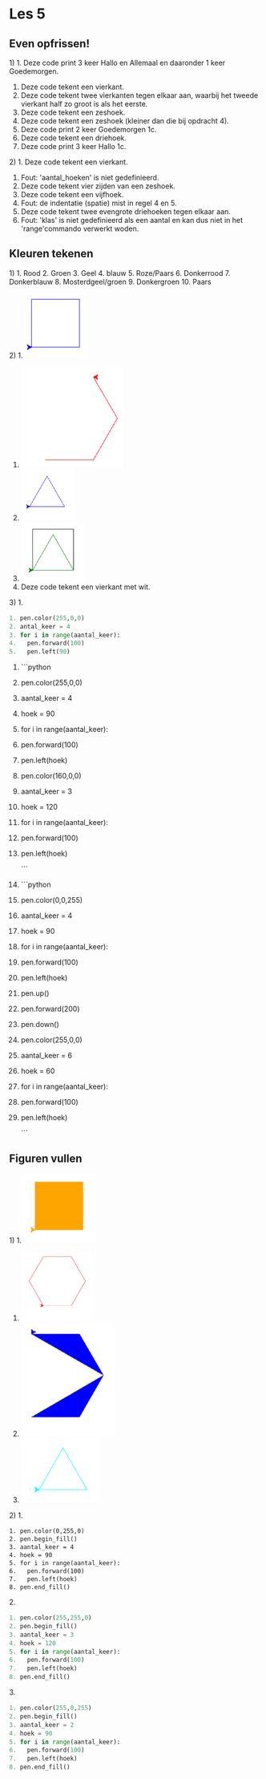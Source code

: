 # Les 5

## Even opfrissen!

1\) 1. Deze code print 3 keer Hallo en Allemaal en daaronder 1 keer Goedemorgen.

1. Deze code tekent een vierkant.
2. Deze code tekent twee vierkanten tegen elkaar aan, waarbij het tweede vierkant half zo groot is als het eerste.
3. Deze code tekent een zeshoek.
4. Deze code tekent een zeshoek (kleiner dan die bij opdracht 4).
5. Deze code print 2 keer Goedemorgen 1c.
6. Deze code tekent een driehoek.
7. Deze code print 3 keer Hallo 1c.

2\) 1. Deze code tekent een vierkant.

1. Fout: 'aantal\_hoeken' is niet gedefinieerd.
2. Deze code tekent vier zijden van een zeshoek.
3. Deze code tekent een vijfhoek.
4. Fout: de indentatie (spatie) mist in regel 4 en 5.
5. Deze code tekent twee evengrote driehoeken tegen elkaar aan.
6. Fout: 'klas' is niet gedefinieerd als een aantal en kan dus niet in het 'range'commando verwerkt woden.

## Kleuren tekenen

1\) 1. Rood 2. Groen 3. Geel 4. blauw 5. Roze/Paars 6. Donkerrood 7. Donkerblauw 8. Mosterdgeel/groen 9. Donkergroen 10. Paars

2\) 1. ![](<../../.gitbook/assets/vierkant blauw lijn.PNG>)

1. ![](<../../.gitbook/assets/halve zeshoek rood lijn.PNG>)
2. ![](<../../.gitbook/assets/driehoek blauw lijn.PNG>)
3. ![](<../../.gitbook/assets/vierkant zwart driehoek groen lijn.PNG>)
4. Deze code tekent een vierkant met wit.

3\) 1.

```python
1. pen.color(255,0,0)
2. antal_keer = 4
3. for i in range(aantal_keer):
4.   pen.forward(100)
5.   pen.left(90)
```

1. \`\`\`python
2. pen.color(255,0,0)
3. aantal\_keer = 4
4. hoek = 90
5. for i in range(aantal\_keer):
6. pen.forward(100)
7. pen.left(hoek)
8. pen.color(160,0,0)
9. aantal\_keer = 3
10. hoek = 120
11. for i in range(aantal\_keer):
12. pen.forward(100)
13. pen.left(hoek)

    \`\`\`
14. \`\`\`python
15. pen.color(0,0,255)
16. aantal\_keer = 4
17. hoek = 90
18. for i in range(aantal\_keer):
19. pen.forward(100)
20. pen.left(hoek)
21. pen.up()
22. pen.forward(200)
23. pen.down()
24. pen.color(255,0,0)
25. aantal\_keer = 6
26. hoek = 60
27. for i in range(aantal\_keer):
28. pen.forward(100)
29. pen.left(hoek)

    \`\`\`

## Figuren vullen

1\) 1. ![](<../../.gitbook/assets/oranje vierkant gevuld.PNG>)

1. ![](<../../.gitbook/assets/zeshoek rood lijn.PNG>)
2. ![](<../../.gitbook/assets/halve zeshoek blauw gevuld.PNG>)
3. ![](<../../.gitbook/assets/driehoek turqoise lijn.PNG>)

2\) 1.

```
1. pen.color(0,255,0)
2. pen.begin_fill()
3. aantal_keer = 4
4. hoek = 90
5. for i in range(aantal_keer):
6.   pen.forward(100)
7.   pen.left(hoek) 
8. pen.end_fill()
```

2\.

```python
1. pen.color(255,255,0)
2. pen.begin_fill()
3. aantal_keer = 3
4. hoek = 120
5. for i in range(aantal_keer):
6.   pen.forward(100)
7.   pen.left(hoek) 
8. pen.end_fill()
```

3\.

```python
1. pen.color(255,0,255)
2. pen.begin_fill()
3. aantal_keer = 2
4. hoek = 90
5. for i in range(aantal_keer):
6.   pen.forward(100)
7.   pen.left(hoek) 
8. pen.end_fill()
```
